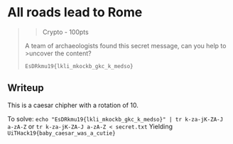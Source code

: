 # All roads lead to Rome

> > Crypto - 100pts
>
>A team of archaeologists found this secret message, can you help to >uncover the content?
>```
>EsDRkmu19{lkli_mkockb_gkc_k_medso}
>```

## Writeup

This is a caesar chipher with a rotation of 10.

To solve:
`echo "EsDRkmu19{lkli_mkockb_gkc_k_medso}" | tr k-za-jK-ZA-J a-zA-Z`
or
`tr k-za-jK-ZA-J a-zA-Z < secret.txt`
Yielding `UiTHack19{baby_caesar_was_a_cutie}`

